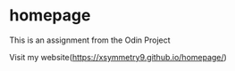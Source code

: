 # homepage
This is an assignment from the Odin Project

Visit my website(https://xsymmetry9.github.io/homepage/)